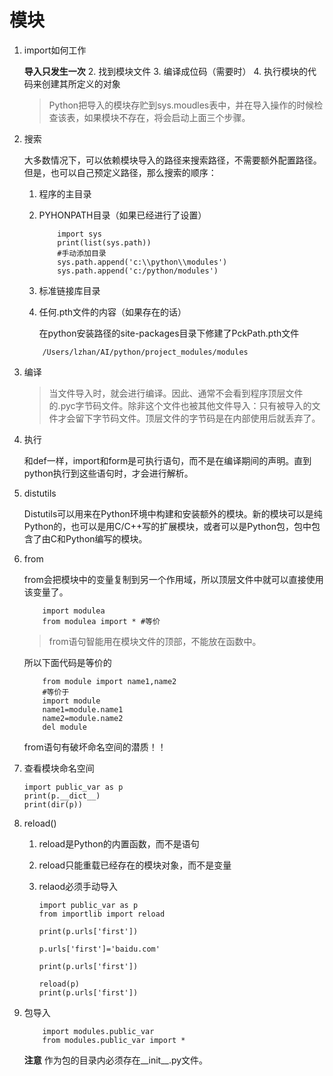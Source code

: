 # 模块

1. import如何工作

    **导入只发生一次**
    2. 找到模块文件
    3. 编译成位码（需要时）
    4. 执行模块的代码来创建其所定义的对象

    >Python把导入的模块存贮到sys.moudles表中，并在导入操作的时候检查该表，如果模块不存在，将会启动上面三个步骤。
2. 搜索

    大多数情况下，可以依赖模块导入的路径来搜索路径，不需要额外配置路径。但是，也可以自己预定义路径，那么搜索的顺序：
    1. 程序的主目录
    2. PYHONPATH目录（如果已经进行了设置）

        ```
            import sys
            print(list(sys.path))
            #手动添加目录
            sys.path.append('c:\\python\\modules')
            sys.path.append('c:/python/modules')

        ```
    3. 标准链接库目录

    4. 任何.pth文件的内容（如果存在的话）
    
        在python安装路径的site-packages目录下修建了PckPath.pth文件

    ```
        /Users/lzhan/AI/python/project_modules/modules
    ```
3. 编译

    >当文件导入时，就会进行编译。因此、通常不会看到程序顶层文件的.pyc字节码文件。除非这个文件也被其他文件导入：只有被导入的文件才会留下字节码文件。顶层文件的字节码是在内部使用后就丢弃了。
4. 执行

    和def一样，import和form是可执行语句，而不是在编译期间的声明。直到python执行到这些语句时，才会进行解析。
4. distutils

	 Distutils可以用来在Python环境中构建和安装额外的模块。新的模块可以是纯Python的，也可以是用C/C++写的扩展模块，或者可以是Python包，包中包含了由C和Python编写的模块。
5. from

    from会把模块中的变量复制到另一个作用域，所以顶层文件中就可以直接使用该变量了。
    
    ```
        import modulea
        from modulea import * #等价
    ```
    >from语句智能用在模块文件的顶部，不能放在函数中。
    
    所以下面代码是等价的
    
    ```
        from module import name1,name2
        #等价于
        import module
        name1=module.name1
        name2=module.name2
        del module
    ```
    
    from语句有破坏命名空间的潜质！！
6. 查看模块命名空间

    ```
    import public_var as p                                          
    print(p.__dict__)              
    print(dir(p))                  
    ```
7. reload()

    1. reload是Python的内置函数，而不是语句
    2. reload只能重载已经存在的模块对象，而不是变量
    3. relaod必须手动导入

        ```
        import public_var as p
        from importlib import reload
        
        print(p.urls['first'])
        
        p.urls['first']='baidu.com'
        
        print(p.urls['first'])
        
        reload(p)
        print(p.urls['first'])
        ```

    
8. 包导入

    ```
        import modules.public_var
        from modules.public_var import *
    ```
    **注意**
    作为包的目录内必须存在__init__.py文件。
	


